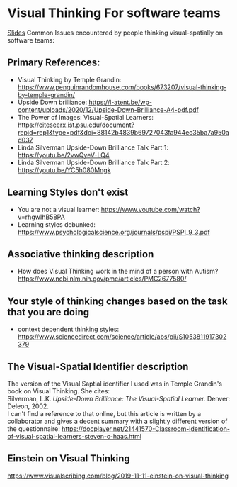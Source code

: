 # Visual Thinking For software teams

[Slides](https://github.com/jmasonlee/Talks/tree/master/Slides)
Common Issues encountered by people thinking visual-spatially on software teams:

## Primary References:
- Visual Thinking by Temple Grandin: https://www.penguinrandomhouse.com/books/673207/visual-thinking-by-temple-grandin/
- Upside Down brilliance: https://l-atent.be/wp-content/uploads/2020/12/Upside-Down-Brilliance-A4-pdf.pdf
- The Power of Images: Visual-Spatial Learners: https://citeseerx.ist.psu.edu/document?repid=rep1&type=pdf&doi=88142b4839b69727043fa944ec35ba7a950ad037
- Linda Silverman Upside-Down Brilliance Talk Part 1: https://youtu.be/2vwQyeV-LQ4
- Linda Silverman Upside-Down Brilliance Talk Part 2: https://youtu.be/YC5h080Mngk

## Learning Styles don't exist
- You are not a visual learner: https://www.youtube.com/watch?v=rhgwIhB58PA
- Learning styles debunked: https://www.psychologicalscience.org/journals/pspi/PSPI_9_3.pdf

## Associative thinking description
- How does Visual Thinking work in the mind of a person with Autism? https://www.ncbi.nlm.nih.gov/pmc/articles/PMC2677580/

## Your style of thinking changes based on the task that you are doing
- context dependent thinking styles: https://www.sciencedirect.com/science/article/abs/pii/S1053811917302379

## The Visual-Spatial Identifier description
The version of the Visual Saptial identifier I used was in Temple Grandin's book on Visual Thinking. She cites:  
Silverman, L.K. _Upside-Down Brilliance: The Visual-Spatial Learner._ Denver: Deleon, 2002.  
I can't find a reference to that online, but this article is written by a collaborator and gives a decent summary with a slightly different version of the questionnaire:
https://docplayer.net/21441570-Classroom-identification-of-visual-spatial-learners-steven-c-haas.html

## Einstein on Visual Thinking
https://www.visualscribing.com/blog/2019-11-11-einstein-on-visual-thinking
